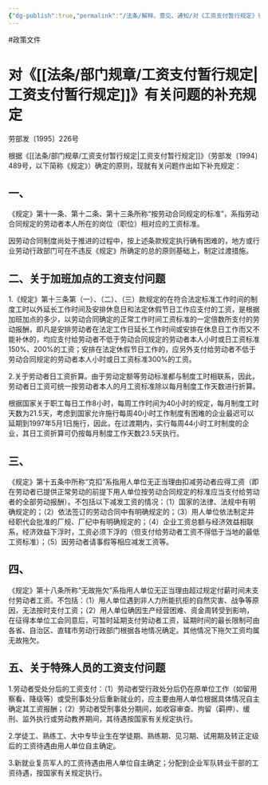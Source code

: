 ```yaml
---
{"dg-publish":true,"permalink":"/法条/解释、意见、通知/对《工资支付暂行规定》有关问题的补充规定/","noteIcon":"","created":"2025-03-04T14:33:32.350+08:00"}
---
```


#政策文件
# 对《[[法条/部门规章/工资支付暂行规定\|工资支付暂行规定]]》有关问题的补充规定

劳部发〔1995〕226号

根据《[[法条/部门规章/工资支付暂行规定\|工资支付暂行规定]]》（劳部发〔1994〕489号，以下简称《规定》）确定的原则，现就有关问题作出如下补充规定：

## 一、

《规定》第十一条、第十二条、第十三条所称“按劳动合同规定的标准”，系指劳动合同规定的劳动者本人所在的岗位（职位）相对应的工资标准。

因劳动合同制度尚处于推进的过程中，按上述条款规定执行确有困难的，地方或行业劳动行政部门可在不违反《规定》所确定的总的原则基础上，制定过渡措施。

## 二、关于加班加点的工资支付问题

1.《规定》第十三条第（一）、（二）、（三）款规定的在符合法定标准工作时间的制度工时以外延长工作时间及安排休息日和法定休假节日工作应支付的工资，是根据加班加点的多少，以劳动合同确定的正常工作时间工资标准的一定倍数所支付的劳动报酬，即凡是安排劳动者在法定工作日延长工作时间或安排在休息日工作而又不能补休的，均应支付给劳动者不低于劳动合同规定的劳动者本人小时或日工资标准150%、200%的工资；安排在法定休假节日工作的，应另外支付给劳动者不低于劳动合同规定的劳动者本人小时或日工资标准300%的工资。

2.关于劳动者日工资折算。由于劳动定额等劳动标准都与制度工时相联系，因此，劳动者日工资可统一按劳动者本人的月工资标准除以每月制度工作天数进行折算。

根据国家关于职工每日工作8小时，每周工作时间为40小时的规定，每月制度工时天数为21.5天，考虑到国家允许施行每周40小时工作制度有困难的企业最迟可以延期到1997年5月1日施行，因此，在过渡期内，实行每周44小时工时制度的企业，其日工资折算可仍按每月制度工作天数23.5天执行。

## 三、

《规定》第十五条中所称“克扣”系指用人单位无正当理由扣减劳动者应得工资（即在劳动者已提供正常劳动的前提下用人单位按劳动合同规定的标准应当支付给劳动者的全部劳动报酬）。不包括以下减发工资的情况：（1）国家的法律、法规中有明确规定的；（2）依法签订的劳动合同中有明确规定的；（3）用人单位依法制定并经职代会批准的厂规、厂纪中有明确规定的；（4）企业工资总额与经济效益相联系，经济效益下浮时，工资必须下浮的（但支付给劳动者工资不得低于当地的最低工资标准）；（5）因劳动者请事假等相应减发工资等。

## 四、

《规定》第十八条所称“无故拖欠”系指用人单位无正当理由超过规定付薪时间未支付劳动者工资。不包括：（1）用人单位遇到非人力所能抗拒的自然灾害、战争等原因，无法按时支付工资；（2）用人单位确因生产经营困难、资金周转受到影响，在征得本单位工会同意后，可暂时延期支付劳动者工资，延期时间的最长限制可由各省、自治区、直辖市劳动行政部门根据各地情况确定。其他情况下拖欠工资均属无故拖欠。

## 五、关于特殊人员的工资支付问题

1.劳动者受处分后的工资支付：（1）劳动者受行政处分后仍在原单位工作（如留用察看、降级等）或受刑事处分后重新就业的，应主要由用人单位根据具体情况自主确定其工资报酬；（2）劳动者受刑事处分期间，如收容审查、拘留（羁押）、缓刑、监外执行或劳动教养期间，其待遇按国家有关规定执行。

2.学徒工、熟练工、大中专毕业生在学徒期、熟练期、见习期、试用期及转正定级后的工资待遇由用人单位自主确定。

3.新就业复员军人的工资待遇由用人单位自主确定；分配到企业军队转业干部的工资待遇，按国家有关规定执行。